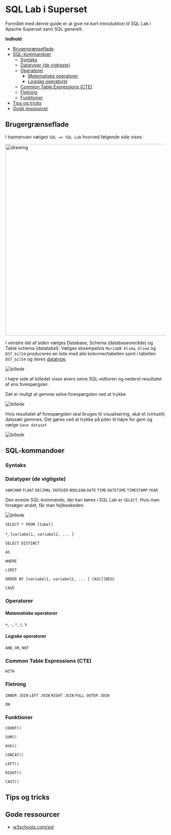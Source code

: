 # SQL Lab i Superset
Formålet med denne guide er at give ne kort introduktion til SQL Lab i Apache Superset samt SQL generelt. 

__Indhold__
* [Brugergrænseflade](#brugergrænseflade)
* [SQL-kommandoer](#sql-kommandoer)
  * [Syntaks](#syntaks)
  * [Datatyper (de vigtigste)](#datatyper-de-vigtigste)
  * [Operatorer](#operatorer)
    * [Matematiske operatorer](#matematiske-operatorer)
    * [Logiske operatorer](#logiske-operatorer)
  * [Common Table Expressions (CTE)](#common-table-expressions-cte)
  * [Fletning](#fletning)
  * [Funktioner](#funktioner)
* [Tips og tricks](#tips-og-tricks)
* [Gode ressourcer](#gode-ressourcer)

## Brugergrænseflade
I topmenuen vælges `SQL => SQL Lab` hvorved følgende side vises:

<img src="https://github.com/Randers-Kommune-Digitalisering/vis-klimadata-initiativer-aktiviteter/assets/122357806/9e66be79-b07f-4634-9dce-58b5573c06fa" alt="drawing" width="600"/></img>

I venstre del af siden vælges Database, Schema (databaseområde) og Table schema (datatabel). Vælges eksempelvis `MariaDB Klima`, `klima` og `DST_bil54` produceres en liste med alle kolonner/tabellen samt i tabellen `DST_bil54` og deres [datatype](#datatyper-de-vigtigste). 

![billede](https://github.com/Randers-Kommune-Digitalisering/vis-klimadata-initiativer-aktiviteter/assets/122357806/c42633ad-ba71-4937-a3c0-f22ada94a463)

I højre side af billedet vises øvers selve SQL-editoren og nederst resultatet af ens forespørgsler. 

Det er muligt at gemme selve forespørgslen ved at trykke 

![billede](https://github.com/Randers-Kommune-Digitalisering/vis-klimadata-initiativer-aktiviteter/assets/122357806/74da5771-7174-4137-bec3-3431883be264)

Hvis resultatet af forespørgslen skal bruges til visualisering, skal et (virtuelt) datasæt gemmes. Det gøres ved at trykke på pilen til højre for gem og vælge `Save dataset` 

![billede](https://github.com/Randers-Kommune-Digitalisering/vis-klimadata-initiativer-aktiviteter/assets/122357806/78cb5ac3-471b-4c00-83b6-4ea4c3c99a76)

## SQL-kommandoer

### Syntaks

### Datatyper (de vigtigste)
`VARCHAR`
`FLOAT`
`DECIMAL`
`INTEGER`
`BOOLEAN`
`DATE`
`TIME`
`DATETIME`
`TIMESTAMP`
`YEAR`


Den eneste SQL-kommando, der kan køres i SQL Lab er `SELECT`. Hvis man forsøger andet, får man fejlbeskeden: 

![billede](https://github.com/Randers-Kommune-Digitalisering/vis-klimadata-initiativer-aktiviteter/assets/122357806/83f8aaeb-d2a6-413e-b789-8483ec8bb4f0)

`SELECT * FROM [tabel]`

`*`, `[variabel1, variabel2, ... ]`

`SELECT DISTINCT`

`AS`

`WHERE`

`LIMIT`

`ORDER BY [variabel1, variabel2, ... ] [ASC]|DESC`

`CASE`

### Operatorer
#### Matematiske operatorer
`+`, `-`, `*`, `/`, `%`
#### Logiske operatorer 
`AND`, `OR`, `NOT`

### Common Table Expressions (CTE)
`WITH`

### Fletning
`INNER JOIN`
`LEFT JOIN`
`RIGHT JOIN`
`FULL OUTER JOIN`

`ON`


### Funktioner
`COUNT()`

`SUM()`

`AVG()`

`CONCAT()`

`LEFT()`

`RIGHT()`

`CAST()`





## Tips og tricks


## Gode ressourcer
* [w3schools.com/sql](https://www.w3schools.com/sql/default.asp)

